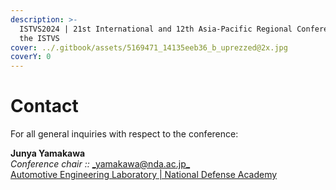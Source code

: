```yaml
---
description: >-
  ISTVS2024 | 21st International and 12th Asia-Pacific Regional Conference of
  the ISTVS
cover: ../.gitbook/assets/5169471_14135eeb36_b_uprezzed@2x.jpg
coverY: 0
---
```


# Contact

For all general inquiries with respect to the conference:

**Junya Yamakawa**\
_Conference chair ::_ [_yamakawa@nda.ac.jp_](mailto:yamakawa@nda.ac.jp)\
[Automotive Engineering Laboratory | National Defense Academy](https://www.mod.go.jp/nda/english/)
